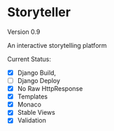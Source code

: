 Storyteller
==========

Version 0.9

An interactive storytelling platform

Current Status: 
- [x] Django Build, 
- [ ] Django Deploy
- [X] No Raw HttpResponse
- [X] Templates
- [x] Monaco
- [x] Stable Views
- [x] Validation